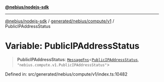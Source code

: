[**@nebius/nodejs-sdk**](../../../../../README.md)

***

[@nebius/nodejs-sdk](../../../../../README.md) / [generated/nebius/compute/v1](../README.md) / PublicIPAddressStatus

# Variable: PublicIPAddressStatus

> **PublicIPAddressStatus**: [`MessageFns`](../../../../../runtime/protos/core/interfaces/MessageFns.md)\<[`PublicIPAddressStatus`](../interfaces/PublicIPAddressStatus.md), `"nebius.compute.v1.PublicIPAddressStatus"`\>

Defined in: src/generated/nebius/compute/v1/index.ts:10482
